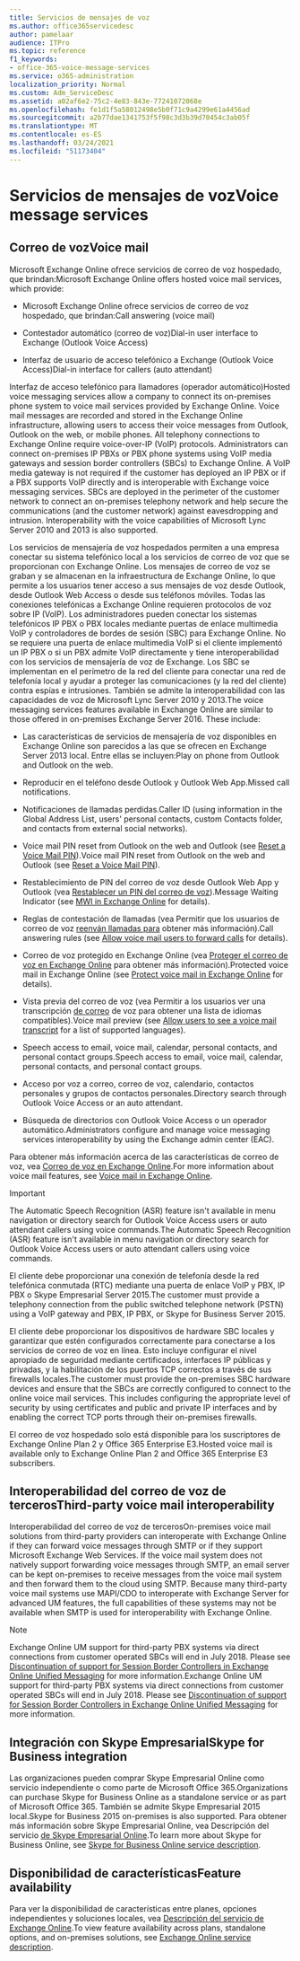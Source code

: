 ```yaml
---
title: Servicios de mensajes de voz
ms.author: office365servicedesc
author: pamelaar
audience: ITPro
ms.topic: reference
f1_keywords:
- office-365-voice-message-services
ms.service: o365-administration
localization_priority: Normal
ms.custom: Adm_ServiceDesc
ms.assetid: a02af6e2-75c2-4e83-843e-77241072068e
ms.openlocfilehash: fe1d1f5a58012498e5b0f71c9a4299e61a4456ad
ms.sourcegitcommit: a2b77dae1341753f5f98c3d3b39d70454c3ab05f
ms.translationtype: MT
ms.contentlocale: es-ES
ms.lasthandoff: 03/24/2021
ms.locfileid: "51173404"
---
```

# <a name="voice-message-services"></a><span data-ttu-id="a962e-102">Servicios de mensajes de voz</span><span class="sxs-lookup"><span data-stu-id="a962e-102">Voice message services</span></span>

## <a name="voice-mail"></a><span data-ttu-id="a962e-103">Correo de voz</span><span class="sxs-lookup"><span data-stu-id="a962e-103">Voice mail</span></span>

<span data-ttu-id="a962e-104">Microsoft Exchange Online ofrece servicios de correo de voz hospedado, que brindan:</span><span class="sxs-lookup"><span data-stu-id="a962e-104">Microsoft Exchange Online offers hosted voice mail services, which provide:</span></span>
  
- <span data-ttu-id="a962e-105">Microsoft Exchange Online ofrece servicios de correo de voz hospedado, que brindan:</span><span class="sxs-lookup"><span data-stu-id="a962e-105">Call answering (voice mail)</span></span>
    
- <span data-ttu-id="a962e-106">Contestador automático (correo de voz)</span><span class="sxs-lookup"><span data-stu-id="a962e-106">Dial-in user interface to Exchange (Outlook Voice Access)</span></span>
    
- <span data-ttu-id="a962e-107">Interfaz de usuario de acceso telefónico a Exchange (Outlook Voice Access)</span><span class="sxs-lookup"><span data-stu-id="a962e-107">Dial-in interface for callers (auto attendant)</span></span>
    
<span data-ttu-id="a962e-p101">Interfaz de acceso telefónico para llamadores (operador automático)</span><span class="sxs-lookup"><span data-stu-id="a962e-p101">Hosted voice messaging services allow a company to connect its on-premises phone system to voice mail services provided by Exchange Online. Voice mail messages are recorded and stored in the Exchange Online infrastructure, allowing users to access their voice messages from Outlook, Outlook on the web, or mobile phones. All telephony connections to Exchange Online require voice-over-IP (VoIP) protocols. Administrators can connect on-premises IP PBXs or PBX phone systems using VoIP media gateways and session border controllers (SBCs) to Exchange Online. A VoIP media gateway is not required if the customer has deployed an IP PBX or if a PBX supports VoIP directly and is interoperable with Exchange voice messaging services. SBCs are deployed in the perimeter of the customer network to connect an on-premises telephony network and help secure the communications (and the customer network) against eavesdropping and intrusion. Interoperability with the voice capabilities of Microsoft Lync Server 2010 and 2013 is also supported.</span></span>
  
<span data-ttu-id="a962e-p102">Los servicios de mensajería de voz hospedados permiten a una empresa conectar su sistema telefónico local a los servicios de correo de voz que se proporcionan con Exchange Online. Los mensajes de correo de voz se graban y se almacenan en la infraestructura de Exchange Online, lo que permite a los usuarios tener acceso a sus mensajes de voz desde Outlook, desde Outlook Web Access o desde sus teléfonos móviles. Todas las conexiones telefónicas a Exchange Online requieren protocolos de voz sobre IP (VoIP). Los administradores pueden conectar los sistemas telefónicos IP PBX o PBX locales mediante puertas de enlace multimedia VoIP y controladores de bordes de sesión (SBC) para Exchange Online. No se requiere una puerta de enlace multimedia VoIP si el cliente implementó un IP PBX o si un PBX admite VoIP directamente y tiene interoperabilidad con los servicios de mensajería de voz de Exchange. Los SBC se implementan en el perímetro de la red del cliente para conectar una red de telefonía local y ayudar a proteger las comunicaciones (y la red del cliente) contra espías e intrusiones. También se admite la interoperabilidad con las capacidades de voz de Microsoft Lync Server 2010 y 2013.</span><span class="sxs-lookup"><span data-stu-id="a962e-p102">The voice messaging services features available in Exchange Online are similar to those offered in on-premises Exchange Server 2016. These include:</span></span>
  
- <span data-ttu-id="a962e-117">Las características de servicios de mensajería de voz disponibles en Exchange Online son parecidos a las que se ofrecen en Exchange Server 2013 local. Entre ellas se incluyen:</span><span class="sxs-lookup"><span data-stu-id="a962e-117">Play on phone from Outlook and Outlook on the web.</span></span>
    
- <span data-ttu-id="a962e-118">Reproducir en el teléfono desde Outlook y Outlook Web App.</span><span class="sxs-lookup"><span data-stu-id="a962e-118">Missed call notifications.</span></span>
    
- <span data-ttu-id="a962e-119">Notificaciones de llamadas perdidas.</span><span class="sxs-lookup"><span data-stu-id="a962e-119">Caller ID (using information in the Global Address List, users' personal contacts, custom Contacts folder, and contacts from external social networks).</span></span>
    
- <span data-ttu-id="a962e-120">Voice mail PIN reset from Outlook on the web and Outlook (see [Reset a Voice Mail PIN](/exchange/voice-mail-unified-messaging/set-outlook-voice-access-pin-security/reset-a-voice-mail-pin)).</span><span class="sxs-lookup"><span data-stu-id="a962e-120">Voice mail PIN reset from Outlook on the web and Outlook (see [Reset a Voice Mail PIN](/exchange/voice-mail-unified-messaging/set-outlook-voice-access-pin-security/reset-a-voice-mail-pin)).</span></span>
    
- <span data-ttu-id="a962e-121">Restablecimiento de PIN del correo de voz desde Outlook Web App y Outlook (vea [Restablecer un PIN del correo de voz](/exchange/voice-mail-unified-messaging/set-up-client-voice-mail-features/mwi-in-exchange-online)).</span><span class="sxs-lookup"><span data-stu-id="a962e-121">Message Waiting Indicator (see [MWI in Exchange Online](/exchange/voice-mail-unified-messaging/set-up-client-voice-mail-features/mwi-in-exchange-online) for details).</span></span> 
    
- <span data-ttu-id="a962e-122">Reglas de contestación de llamadas (vea Permitir que los usuarios de correo de voz [reenván llamadas para](/exchange/voice-mail-unified-messaging/set-up-client-voice-mail-features/allow-voice-mail-users-to-forward-calls) obtener más información).</span><span class="sxs-lookup"><span data-stu-id="a962e-122">Call answering rules (see [Allow voice mail users to forward calls](/exchange/voice-mail-unified-messaging/set-up-client-voice-mail-features/allow-voice-mail-users-to-forward-calls) for details).</span></span>
    
- <span data-ttu-id="a962e-123">Correo de voz protegido en Exchange Online (vea [Proteger el correo de voz en Exchange Online](/exchange/voice-mail-unified-messaging/set-up-client-voice-mail-features/protect-voice-mail) para obtener más información).</span><span class="sxs-lookup"><span data-stu-id="a962e-123">Protected voice mail in Exchange Online (see [Protect voice mail in Exchange Online](/exchange/voice-mail-unified-messaging/set-up-client-voice-mail-features/protect-voice-mail) for details).</span></span>
    
- <span data-ttu-id="a962e-124">Vista previa del correo de voz (vea Permitir a los usuarios ver una transcripción [de correo](/exchange/voice-mail-unified-messaging/set-up-client-voice-mail-features/allow-users-to-see-a-voice-mail-transcript) de voz para obtener una lista de idiomas compatibles).</span><span class="sxs-lookup"><span data-stu-id="a962e-124">Voice mail preview (see [Allow users to see a voice mail transcript](/exchange/voice-mail-unified-messaging/set-up-client-voice-mail-features/allow-users-to-see-a-voice-mail-transcript) for a list of supported languages).</span></span>
    
- <span data-ttu-id="a962e-125">Speech access to email, voice mail, calendar, personal contacts, and personal contact groups.</span><span class="sxs-lookup"><span data-stu-id="a962e-125">Speech access to email, voice mail, calendar, personal contacts, and personal contact groups.</span></span>
    
- <span data-ttu-id="a962e-126">Acceso por voz a correo, correo de voz, calendario, contactos personales y grupos de contactos personales.</span><span class="sxs-lookup"><span data-stu-id="a962e-126">Directory search through Outlook Voice Access or an auto attendant.</span></span>
    
- <span data-ttu-id="a962e-127">Búsqueda de directorios con Outlook Voice Access o un operador automático.</span><span class="sxs-lookup"><span data-stu-id="a962e-127">Administrators configure and manage voice messaging services interoperability by using the Exchange admin center (EAC).</span></span>
    
<span data-ttu-id="a962e-128">Para obtener más información acerca de las características de correo de voz, vea [Correo de voz en Exchange Online](/exchange/voice-mail-unified-messaging/voice-mail-unified-messaging).</span><span class="sxs-lookup"><span data-stu-id="a962e-128">For more information about voice mail features, see [Voice mail in Exchange Online](/exchange/voice-mail-unified-messaging/voice-mail-unified-messaging).</span></span>
  
> [!IMPORTANT]
> <span data-ttu-id="a962e-129">The Automatic Speech Recognition (ASR) feature isn't available in menu navigation or directory search for Outlook Voice Access users or auto attendant callers using voice commands.</span><span class="sxs-lookup"><span data-stu-id="a962e-129">The Automatic Speech Recognition (ASR) feature isn't available in menu navigation or directory search for Outlook Voice Access users or auto attendant callers using voice commands.</span></span> 
>
> <span data-ttu-id="a962e-130">El cliente debe proporcionar una conexión de telefonía desde la red telefónica conmutada (RTC) mediante una puerta de enlace VoIP y PBX, IP PBX o Skype Empresarial Server 2015.</span><span class="sxs-lookup"><span data-stu-id="a962e-130">The customer must provide a telephony connection from the public switched telephone network (PSTN) using a VoIP gateway and PBX, IP PBX, or Skype for Business Server 2015.</span></span> 
>
> <span data-ttu-id="a962e-p103">El cliente debe proporcionar los dispositivos de hardware SBC locales y garantizar que estén configurados correctamente para conectarse a los servicios de correo de voz en línea. Esto incluye configurar el nivel apropiado de seguridad mediante certificados, interfaces IP públicas y privadas, y la habilitación de los puertos TCP correctos a través de sus firewalls locales.</span><span class="sxs-lookup"><span data-stu-id="a962e-p103">The customer must provide the on-premises SBC hardware devices and ensure that the SBCs are correctly configured to connect to the online voice mail services. This includes configuring the appropriate level of security by using certificates and public and private IP interfaces and by enabling the correct TCP ports through their on-premises firewalls.</span></span> 
>
> <span data-ttu-id="a962e-133">El correo de voz hospedado solo está disponible para los suscriptores de Exchange Online Plan 2 y Office 365 Enterprise E3.</span><span class="sxs-lookup"><span data-stu-id="a962e-133">Hosted voice mail is available only to Exchange Online Plan 2 and Office 365 Enterprise E3 subscribers.</span></span> 
  
## <a name="third-party-voice-mail-interoperability"></a><span data-ttu-id="a962e-134">Interoperabilidad del correo de voz de terceros</span><span class="sxs-lookup"><span data-stu-id="a962e-134">Third-party voice mail interoperability</span></span>

<span data-ttu-id="a962e-p104">Interoperabilidad del correo de voz de terceros</span><span class="sxs-lookup"><span data-stu-id="a962e-p104">On-premises voice mail solutions from third-party providers can interoperate with Exchange Online if they can forward voice messages through SMTP or if they support Microsoft Exchange Web Services. If the voice mail system does not natively support forwarding voice messages through SMTP, an email server can be kept on-premises to receive messages from the voice mail system and then forward them to the cloud using SMTP. Because many third-party voice mail systems use MAPI/CDO to interoperate with Exchange Server for advanced UM features, the full capabilities of these systems may not be available when SMTP is used for interoperability with Exchange Online.</span></span>
  
> [!NOTE]
> <span data-ttu-id="a962e-p105">Exchange Online UM support for third-party PBX systems via direct connections from customer operated SBCs will end in July 2018. Please see [Discontinuation of support for Session Border Controllers in Exchange Online Unified Messaging](https://techcommunity.microsoft.com/t5/Exchange-Team-Blog/Discontinuation-of-support-for-Session-Border-Controllers-in/ba-p/607117) for more information.</span><span class="sxs-lookup"><span data-stu-id="a962e-p105">Exchange Online UM support for third-party PBX systems via direct connections from customer operated SBCs will end in July 2018. Please see [Discontinuation of support for Session Border Controllers in Exchange Online Unified Messaging](https://techcommunity.microsoft.com/t5/Exchange-Team-Blog/Discontinuation-of-support-for-Session-Border-Controllers-in/ba-p/607117) for more information.</span></span> 
  
## <a name="skype-for-business-integration"></a><span data-ttu-id="a962e-140">Integración con Skype Empresarial</span><span class="sxs-lookup"><span data-stu-id="a962e-140">Skype for Business integration</span></span>

<span data-ttu-id="a962e-141">Las organizaciones pueden comprar Skype Empresarial Online como servicio independiente o como parte de Microsoft Office 365.</span><span class="sxs-lookup"><span data-stu-id="a962e-141">Organizations can purchase Skype for Business Online as a standalone service or as part of Microsoft Office 365.</span></span> <span data-ttu-id="a962e-142">También se admite Skype Empresarial 2015 local.</span><span class="sxs-lookup"><span data-stu-id="a962e-142">Skype for Business 2015 on-premises is also supported.</span></span> <span data-ttu-id="a962e-143">Para obtener más información sobre Skype Empresarial Online, vea Descripción del servicio [de Skype Empresarial Online](../skype-for-business-online-service-description/skype-for-business-online-service-description.md).</span><span class="sxs-lookup"><span data-stu-id="a962e-143">To learn more about Skype for Business Online, see [Skype for Business Online service description](../skype-for-business-online-service-description/skype-for-business-online-service-description.md).</span></span>
  
## <a name="feature-availability"></a><span data-ttu-id="a962e-144">Disponibilidad de características</span><span class="sxs-lookup"><span data-stu-id="a962e-144">Feature availability</span></span>

<span data-ttu-id="a962e-145">Para ver la disponibilidad de características entre planes, opciones independientes y soluciones locales, vea [Descripción del servicio de Exchange Online](exchange-online-service-description.md).</span><span class="sxs-lookup"><span data-stu-id="a962e-145">To view feature availability across plans, standalone options, and on-premises solutions, see [Exchange Online service description](exchange-online-service-description.md).</span></span>

